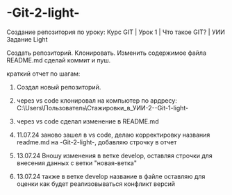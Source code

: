 # -Git-2-light-
Создание репозитория по уроку: Курс GIT | Урок 1 | Что такое GIT? | УИИ
Задание Light


Создать репозиторий.
Клонировать.
Изменить содержимое файла README.md сделай коммит и пуш.

краткий отчет по шагам:
1. Создал новый репозиторий.
2. через vs code клонировал на компьютер по ардресу: C:\Users\Пользователь\Стажировки_в_УИИ\-2-\-Git-1-light-
3. через vs code сделал изменение в README.md
4. 11.07.24 заново зашел в vs code, делаю корректировку названия readme.md на -Git-2-light-, добавляю строчку в отчет 






10. 13.07.24 Вношу изменения в ветке develop, оставляя строчки для внесения данных с ветки "новая-ветка"
11. 13.07.24 также в ветке develop название в файле оставляю для оценки как будет реализовываться конфликт версий
